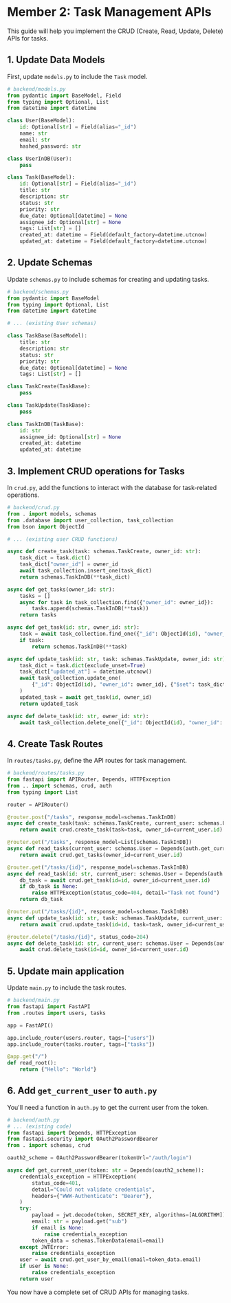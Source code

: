 
# Member 2: Task Management APIs

This guide will help you implement the CRUD (Create, Read, Update, Delete) APIs for tasks.

## 1. Update Data Models

First, update `models.py` to include the `Task` model.

```python
# backend/models.py
from pydantic import BaseModel, Field
from typing import Optional, List
from datetime import datetime

class User(BaseModel):
    id: Optional[str] = Field(alias="_id")
    name: str
    email: str
    hashed_password: str

class UserInDB(User):
    pass

class Task(BaseModel):
    id: Optional[str] = Field(alias="_id")
    title: str
    description: str
    status: str
    priority: str
    due_date: Optional[datetime] = None
    assignee_id: Optional[str] = None
    tags: List[str] = []
    created_at: datetime = Field(default_factory=datetime.utcnow)
    updated_at: datetime = Field(default_factory=datetime.utcnow)
```

## 2. Update Schemas

Update `schemas.py` to include schemas for creating and updating tasks.

```python
# backend/schemas.py
from pydantic import BaseModel
from typing import Optional, List
from datetime import datetime

# ... (existing User schemas)

class TaskBase(BaseModel):
    title: str
    description: str
    status: str
    priority: str
    due_date: Optional[datetime] = None
    tags: List[str] = []

class TaskCreate(TaskBase):
    pass

class TaskUpdate(TaskBase):
    pass

class TaskInDB(TaskBase):
    id: str
    assignee_id: Optional[str] = None
    created_at: datetime
    updated_at: datetime
```

## 3. Implement CRUD operations for Tasks

In `crud.py`, add the functions to interact with the database for task-related operations.

```python
# backend/crud.py
from . import models, schemas
from .database import user_collection, task_collection
from bson import ObjectId

# ... (existing user CRUD functions)

async def create_task(task: schemas.TaskCreate, owner_id: str):
    task_dict = task.dict()
    task_dict["owner_id"] = owner_id
    await task_collection.insert_one(task_dict)
    return schemas.TaskInDB(**task_dict)

async def get_tasks(owner_id: str):
    tasks = []
    async for task in task_collection.find({"owner_id": owner_id}):
        tasks.append(schemas.TaskInDB(**task))
    return tasks

async def get_task(id: str, owner_id: str):
    task = await task_collection.find_one({"_id": ObjectId(id), "owner_id": owner_id})
    if task:
        return schemas.TaskInDB(**task)

async def update_task(id: str, task: schemas.TaskUpdate, owner_id: str):
    task_dict = task.dict(exclude_unset=True)
    task_dict["updated_at"] = datetime.utcnow()
    await task_collection.update_one(
        {"_id": ObjectId(id), "owner_id": owner_id}, {"$set": task_dict}
    )
    updated_task = await get_task(id, owner_id)
    return updated_task

async def delete_task(id: str, owner_id: str):
    await task_collection.delete_one({"_id": ObjectId(id), "owner_id": owner_id})
```

## 4. Create Task Routes

In `routes/tasks.py`, define the API routes for task management.

```python
# backend/routes/tasks.py
from fastapi import APIRouter, Depends, HTTPException
from .. import schemas, crud, auth
from typing import List

router = APIRouter()

@router.post("/tasks", response_model=schemas.TaskInDB)
async def create_task(task: schemas.TaskCreate, current_user: schemas.User = Depends(auth.get_current_user)):
    return await crud.create_task(task=task, owner_id=current_user.id)

@router.get("/tasks", response_model=List[schemas.TaskInDB])
async def read_tasks(current_user: schemas.User = Depends(auth.get_current_user)):
    return await crud.get_tasks(owner_id=current_user.id)

@router.get("/tasks/{id}", response_model=schemas.TaskInDB)
async def read_task(id: str, current_user: schemas.User = Depends(auth.get_current_user)):
    db_task = await crud.get_task(id=id, owner_id=current_user.id)
    if db_task is None:
        raise HTTPException(status_code=404, detail="Task not found")
    return db_task

@router.put("/tasks/{id}", response_model=schemas.TaskInDB)
async def update_task(id: str, task: schemas.TaskUpdate, current_user: schemas.User = Depends(auth.get_current_user)):
    return await crud.update_task(id=id, task=task, owner_id=current_user.id)

@router.delete("/tasks/{id}", status_code=204)
async def delete_task(id: str, current_user: schemas.User = Depends(auth.get_current_user)):
    await crud.delete_task(id=id, owner_id=current_user.id)
```

## 5. Update main application

Update `main.py` to include the task routes.

```python
# backend/main.py
from fastapi import FastAPI
from .routes import users, tasks

app = FastAPI()

app.include_router(users.router, tags=["users"])
app.include_router(tasks.router, tags=["tasks"])

@app.get("/")
def read_root():
    return {"Hello": "World"}
```

## 6. Add `get_current_user` to `auth.py`

You'll need a function in `auth.py` to get the current user from the token.

```python
# backend/auth.py
# ... (existing code)
from fastapi import Depends, HTTPException
from fastapi.security import OAuth2PasswordBearer
from . import schemas, crud

oauth2_scheme = OAuth2PasswordBearer(tokenUrl="/auth/login")

async def get_current_user(token: str = Depends(oauth2_scheme)):
    credentials_exception = HTTPException(
        status_code=401,
        detail="Could not validate credentials",
        headers={"WWW-Authenticate": "Bearer"},
    )
    try:
        payload = jwt.decode(token, SECRET_KEY, algorithms=[ALGORITHM])
        email: str = payload.get("sub")
        if email is None:
            raise credentials_exception
        token_data = schemas.TokenData(email=email)
    except JWTError:
        raise credentials_exception
    user = await crud.get_user_by_email(email=token_data.email)
    if user is None:
        raise credentials_exception
    return user
```

You now have a complete set of CRUD APIs for managing tasks.
